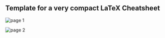 ## Template for a very compact LaTeX Cheatsheet

![page 1](./figs/page-0001.jpg)

![page 2](./figs/page-0002.jpg)
